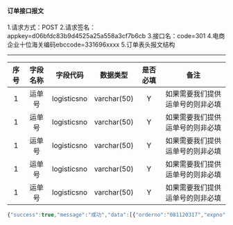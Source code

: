 #### 订单接口报文
1.请求方式：POST
2.请求签名：appkey=d06bfdc83b9d4525a25a558a3cf7b6cb
3.接口名：code=301
4.电商企业十位海关编码ebccode=331696xxxx
5.订单表头报文结构

-------

|序号 |	字段名称|   字段代码 |数据类型     |是否必填   |    备注  |
|:---:|:--------:|:---------:|:-----------:|:---------:|:--------:|
| 1   |    运单号|logisticsno|varchar(50)  |    Y      |如果需要我们提供运单号的则非必填|
| 1   |    运单号|logisticsno|varchar(50)  |    Y      |如果需要我们提供运单号的则非必填|
| 1   |    运单号|logisticsno|varchar(50)  |    Y      |如果需要我们提供运单号的则非必填|
| 1   |    运单号|logisticsno|varchar(50)  |    Y      |如果需要我们提供运单号的则非必填|
| 1   |    运单号|logisticsno|varchar(50)  |    Y      |如果需要我们提供运单号的则非必填|


```javascript
{"success":true,"message":"成功","data":[{"orderno":"081120317","expno":"220000000036"}]}
```

